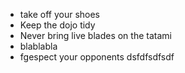 * take off your shoes
* Keep the dojo tidy
* Never bring live blades on the tatami
* blablabla
* fgespect your opponents
dsfdfsdfsdf
